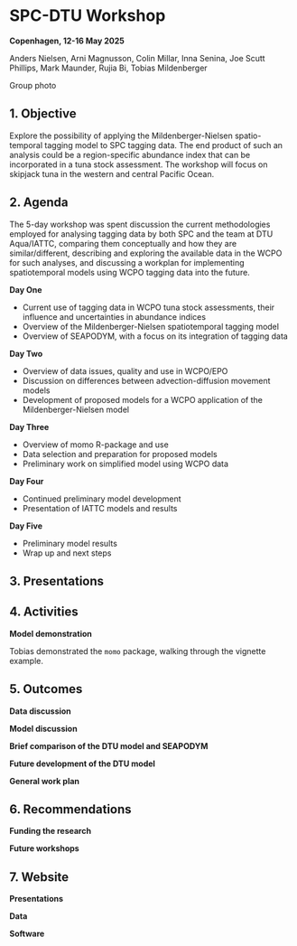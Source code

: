 # SPC-DTU Workshop

**Copenhagen, 12-16 May 2025**

Anders Nielsen, Arni Magnusson, Colin Millar, Inna Senina, Joe Scutt Phillips, Mark Maunder, Rujia Bi, Tobias Mildenberger

Group photo

## 1. Objective

Explore the possibility of applying the Mildenberger-Nielsen spatio-temporal tagging model to SPC tagging data. The end product of such an analysis could be a region-specific abundance index that can be incorporated in a tuna stock assessment. The workshop will focus on skipjack tuna in the western and central Pacific Ocean.

## 2. Agenda

The 5-day workshop was spent discussion the current methodologies employed for analysing tagging data by both SPC and the team at DTU Aqua/IATTC, comparing them conceptually and how they are similar/different, describing and exploring the available data in the WCPO for such analyses, and discussing a workplan for implementing spatiotemporal models using WCPO tagging data into the future.

**Day One**
- Current use of tagging data in WCPO tuna stock assessments, their influence and uncertainties in abundance indices
- Overview of the Mildenberger-Nielsen spatiotemporal tagging model
- Overview of SEAPODYM, with a focus on its integration of tagging data

**Day Two**
- Overview of data issues, quality and use in WCPO/EPO
- Discussion on differences between advection-diffusion movement models
- Development of proposed models for a WCPO application of the Mildenberger-Nielsen model

**Day Three**
- Overview of momo R-package and use
- Data selection and preparation for proposed models
- Preliminary work on simplified model using WCPO data

**Day Four**
- Continued preliminary model development
- Presentation of IATTC models and results

**Day Five**
- Preliminary model results
- Wrap up and next steps

## 3. Presentations

## 4. Activities

**Model demonstration**

Tobias demonstrated the `momo` package, walking through the vignette example.

## 5. Outcomes

**Data discussion**

**Model discussion**

**Brief comparison of the DTU model and SEAPODYM**

**Future development of the DTU model**

**General work plan**

## 6. Recommendations

**Funding the research**

**Future workshops**

## 7. Website

**Presentations**

**Data**

**Software**
